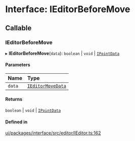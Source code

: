 # Interface: IEditorBeforeMove

## Callable

### IEditorBeforeMove

▸ **IEditorBeforeMove**(`data`): `boolean` \| `void` \| [`IPointData`](IPointData.md)

#### Parameters

| Name | Type |
| :------ | :------ |
| `data` | [`IEditorMoveData`](IEditorMoveData.md) |

#### Returns

`boolean` \| `void` \| [`IPointData`](IPointData.md)

#### Defined in

[ui/packages/interface/src/editor/IEditor.ts:162](https://github.com/leaferjs/leafer-ui/blob/63b7718/packages/interface/src/editor/IEditor.ts#L162)
